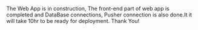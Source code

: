 The Web App is in construction, The front-end part of web app is completed and DataBase connections, Pusher connection is also done.It it will take 10hr to be ready for deployment.
Thank You!
